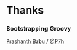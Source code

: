 # Thanks

### Bootstrapping Groovy


[Prashanth Babu](http://P7h.org) / [@P7h](http://twitter.com/P7h)
